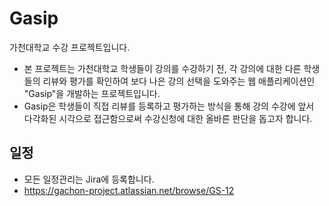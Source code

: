 # Gasip
가천대학교 수강 프로젝트입니다.

- 본 프로젝트는 가천대학교 학생들이 강의를 수강하기 전, 각 강의에 대한 다른 학생들의 리뷰와 평가를 확인하여 보다 나은 강의 선택을 도와주는 웹 애플리케이션인 "Gasip"을 개발하는 프로젝트입니다.
- Gasip은 학생들이 직접 리뷰를 등록하고 평가하는 방식을 통해 강의 수강에 앞서 다각화된 시각으로 접근함으로써 수강신청에 대한 올바른 판단을 돕고자 합니다.

## 일정
- 모든 일정관리는 Jira에 등록합니다.
- https://gachon-project.atlassian.net/browse/GS-12
